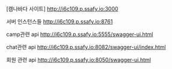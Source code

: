 [캠나바다 사이트]
http://i6c109.p.ssafy.io:3000

서버 인스턴스들 
http://i6c109.p.ssafy.io:8761

camp관련 api
http://i6c109.p.ssafy.io:5555/swagger-ui.html

chat관련 api 
http://i6c109.p.ssafy.io:8082/swagger-ui/index.html

회원 관련 api 
http://i6c109.p.ssafy.io:8050/swagger-ui.html